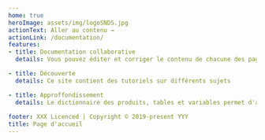 ```yaml
---
home: true
heroImage: assets/img/logoSNDS.jpg
actionText: Aller au contenu →
actionLink: /documentation/
features:
- title: Documentation collaborative 
  details: Vous pouvez éditer et corriger le contenu de chacune des pages

- title: Découverte
  details: Ce site contient des tutoriels sur différents sujets

- title: Approffondissement
  details: Le dictionnaire des produits, tables et variables permet d'aller chercher des informations détaillées
 
footer: XXX Licenced | Copyright © 2019-present YYY
title: Page d'accueil
---
```

